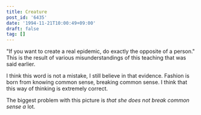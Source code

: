 ```yaml
---
title: Creature
post_id: '6435'
date: '1994-11-21T10:00:49+09:00'
draft: false
tag: []
---
```


"If you want to create a real epidemic, do exactly the opposite of a person." This is the result of various misunderstandings of this teaching that was said earlier.

I think this word is not a mistake, I still believe in that evidence. Fashion is born from knowing common sense, breaking common sense. I think that this way of thinking is extremely correct.

The biggest problem with this picture is _that she does not break common sense a_ lot.